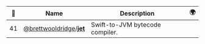 |:star2: | Name | Description | 🌍|
|---|---|---|---|
|41|[@brettwooldridge](https://github.com/brettwooldridge)/[**jet**](https://github.com/brettwooldridge/jet)|Swift-to-JVM bytecode compiler.||

